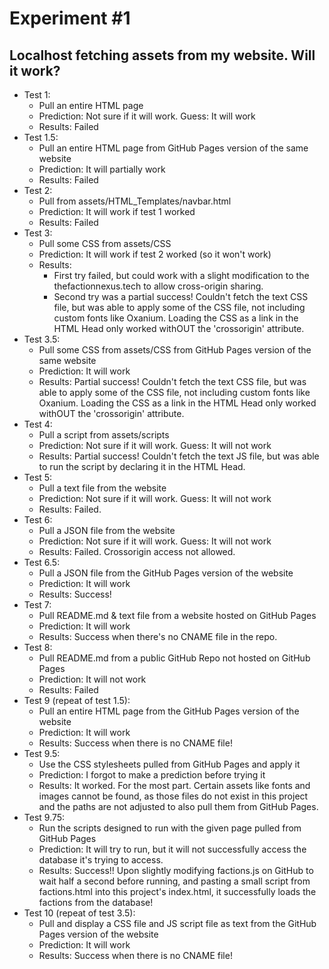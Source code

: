 # Experiment #1
## Localhost fetching assets from my website. Will it work?

- Test 1:
  - Pull an entire HTML page
  - Prediction: Not sure if it will work. Guess: It will work
  - Results: Failed
- Test 1.5:
  - Pull an entire HTML page from GitHub Pages version of the same website
  - Prediction: It will partially work
  - Results: Failed
- Test 2:
  - Pull from assets/HTML_Templates/navbar.html
  - Prediction: It will work if test 1 worked
  - Results: Failed
- Test 3:
  - Pull some CSS from assets/CSS
  - Prediction: It will work if test 2 worked (so it won't work)
  - Results:
    - First try failed, but could work with a slight modification to the thefactionnexus.tech to allow cross-origin sharing.
    - Second try was a partial success! Couldn't fetch the text CSS file, but was able to apply some of the CSS file, not including custom fonts like Oxanium. Loading the CSS as a link in the HTML Head only worked withOUT the 'crossorigin' attribute.
- Test 3.5:
  - Pull some CSS from assets/CSS from GitHub Pages version of the same website
  - Prediction: It will work
  - Results: Partial success! Couldn't fetch the text CSS file, but was able to apply some of the CSS file, not including custom fonts like Oxanium. Loading the CSS as a link in the HTML Head only worked withOUT the 'crossorigin' attribute.
- Test 4:
  - Pull a script from assets/scripts
  - Prediction: Not sure if it will work. Guess: It will not work
  - Results: Partial success! Couldn't fetch the text JS file, but was able to run the script by declaring it in the HTML Head.
- Test 5:
  - Pull a text file from the website
  - Prediction: Not sure if it will work. Guess: It will not work
  - Results: Failed.
- Test 6:
  - Pull a JSON file from the website
  - Prediction: Not sure if it will work. Guess: It will not work
  - Results: Failed. Crossorigin access not allowed.
- Test 6.5:
  - Pull a JSON file from the GitHub Pages version of the website
  - Prediction: It will work
  - Results: Success!
- Test 7:
  - Pull README.md & text file from a website hosted on GitHub Pages
  - Prediction: It will work
  - Results: Success when there's no CNAME file in the repo.
- Test 8:
  - Pull README.md from a public GitHub Repo not hosted on GitHub Pages
  - Prediction: It will not work
  - Results: Failed
- Test 9 (repeat of test 1.5):
  - Pull an entire HTML page from the GitHub Pages version of the website
  - Prediction: It will work
  - Results: Success when there is no CNAME file!
- Test 9.5:
  - Use the CSS stylesheets pulled from GitHub Pages and apply it
  - Prediction: I forgot to make a prediction before trying it
  - Results: It worked. For the most part. Certain assets like fonts and images cannot be found, as those files do not exist in this project and the paths are not adjusted to also pull them from GitHub Pages.
- Test 9.75:
  - Run the scripts designed to run with the given page pulled from GitHub Pages
  - Prediction: It will try to run, but it will not successfully access the database it's trying to access.
  - Results: Success!! Upon slightly modifying factions.js on GitHub to wait half a second before running, and pasting a small script from factions.html into this project's index.html, it successfully loads the factions from the database!
- Test 10 (repeat of test 3.5):
  - Pull and display a CSS file and JS script file as text from the GitHub Pages version of the website
  - Prediction: It will work
  - Results: Success when there is no CNAME file!

